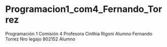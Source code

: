# Programacion1_com4_Fernando_Torrez
Programación 1
Comisión 4
Profesora Cinthia Rigoni
Alumno Fernando Torrez 
Nro legajo 802152 Alumno
